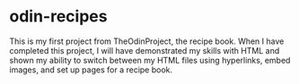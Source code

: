 # odin-recipes

This is my first project from TheOdinProject, the recipe book. When I have completed this project, I will have demonstrated my skills with HTML
and shown my ability to switch between my HTML files using hyperlinks, embed images, and set up pages for a recipe book.